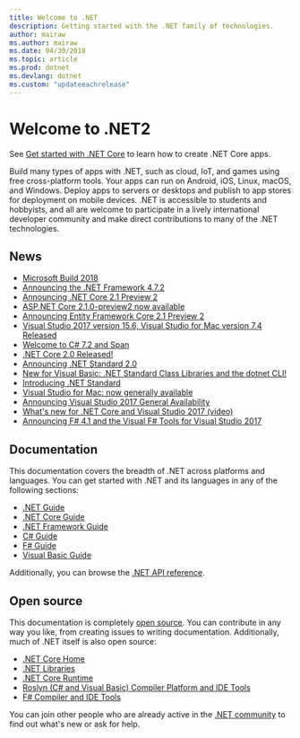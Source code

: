```yaml
---
title: Welcome to .NET
description: Getting started with the .NET family of technologies.
author: mairaw
ms.author: mairaw
ms.date: 04/30/2018
ms.topic: article
ms.prod: dotnet
ms.devlang: dotnet
ms.custom: "updateeachrelease"
---
```

# Welcome to .NET2

See [Get started with .NET Core](core/get-started.md) to learn how to create .NET Core apps.

Build many types of apps with .NET, such as cloud, IoT, and games using free cross-platform tools. Your apps can run on Android, iOS, Linux, macOS, and Windows. Deploy apps to servers or desktops and publish to app stores for deployment on mobile devices. .NET is accessible to students and hobbyists, and all are welcome to participate in a lively international developer community and make direct contributions to many of the .NET technologies.

## News

- [Microsoft Build 2018](https://channel9.msdn.com/Events/Build/2018)
- [Announcing the .NET Framework 4.7.2](https://blogs.msdn.microsoft.com/dotnet/2018/04/30/announcing-the-net-framework-4-7-2/)
- [Announcing .NET Core 2.1 Preview 2](https://blogs.msdn.microsoft.com/dotnet/2018/04/11/announcing-net-core-2-1-preview-2/)
- [ASP.NET Core 2.1.0-preview2 now available](https://blogs.msdn.microsoft.com/webdev/2018/04/12/asp-net-core-2-1-0-preview2-now-available/)
- [Announcing Entity Framework Core 2.1 Preview 2](https://blogs.msdn.microsoft.com/dotnet/2018/04/11/announcing-entity-framework-core-2-1-preview-2/)
- [Visual Studio 2017 version 15.6, Visual Studio for Mac version 7.4 Released](https://blogs.msdn.microsoft.com/visualstudio/2018/03/06/visual-studio-2017-version-15-6-visual-studio-for-mac-version-7-4-released/)
- [Welcome to C# 7.2 and Span](https://blogs.msdn.microsoft.com/dotnet/2017/11/15/welcome-to-c-7-2-and-span/)
- [.NET Core 2.0 Released!](https://channel9.msdn.com/Blogs/dotnet/NET-Core-20-Released)
- [Announcing .NET Standard 2.0](https://blogs.msdn.microsoft.com/dotnet/2017/08/14/announcing-net-standard-2-0/)
- [New for Visual Basic: .NET Standard Class Libraries and the dotnet CLI!](https://blogs.msdn.microsoft.com/vbteam/2017/08/14/new-for-visual-basic-net-standard-class-libraries-and-the-dotnet-cli/)
- [Introducing .NET Standard](https://blogs.msdn.microsoft.com/dotnet/2016/09/26/introducing-net-standard/)
- [Visual Studio for Mac: now generally available](https://blogs.msdn.microsoft.com/visualstudio/2017/05/10/visual-studio-for-mac-now-generally-available/)
- [Announcing Visual Studio 2017 General Availability](https://blogs.msdn.microsoft.com/visualstudio/2017/03/07/announcing-visual-studio-2017-general-availability-and-more/)
- [What's new for .NET Core and Visual Studio 2017 (video)](https://channel9.msdn.com/events/Visual-Studio/Visual-Studio-2017-Launch/T108)
- [Announcing F# 4.1 and the Visual F# Tools for Visual Studio 2017](https://blogs.msdn.microsoft.com/dotnet/2017/03/07/announcing-f-4-1-and-the-visual-f-tools-for-visual-studio-2017-2/)

## Documentation

This documentation covers the breadth of .NET across platforms and languages.  You can get started with .NET and its languages in any of the following sections:

- [.NET Guide](standard/index.md)
- [.NET Core Guide](core/index.md)
- [.NET Framework Guide](framework/index.md)
- [C# Guide](csharp/index.md)
- [F# Guide](fsharp/index.md)
- [Visual Basic Guide](visual-basic/index.md)

Additionally, you can browse the [.NET API reference](/dotnet/api).

## Open source

This documentation is completely [open source](https://github.com/dotnet/docs). You can contribute in any way you like, from creating issues to writing documentation.  Additionally, much of .NET itself is also open source:

- [.NET Core Home](https://github.com/dotnet/core)
- [.NET Libraries](https://github.com/dotnet/corefx)
- [.NET Core Runtime](https://github.com/dotnet/coreclr)
- [Roslyn (C# and Visual Basic) Compiler Platform and IDE Tools](https://github.com/dotnet/roslyn)
- [F# Compiler and IDE Tools](https://github.com/microsoft/visualfsharp)

You can join other people who are already active in the [.NET community](https://www.microsoft.com/net/community) to find out what's new or ask for help.
